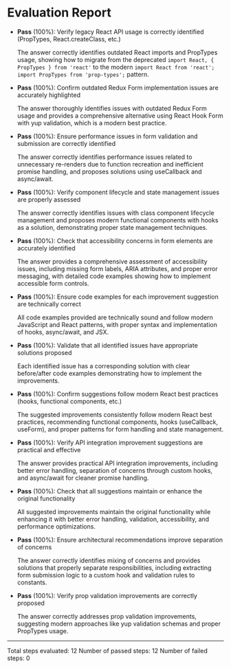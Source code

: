 # Evaluation Report

- **Pass** (100%): Verify legacy React API usage is correctly identified (PropTypes, React.createClass, etc.)

    The answer correctly identifies outdated React imports and PropTypes usage, showing how to migrate from the deprecated `import React, { PropTypes } from 'react'` to the modern `import React from 'react'; import PropTypes from 'prop-types';` pattern.

- **Pass** (100%): Confirm outdated Redux Form implementation issues are accurately highlighted

    The answer thoroughly identifies issues with outdated Redux Form usage and provides a comprehensive alternative using React Hook Form with yup validation, which is a modern best practice.

- **Pass** (100%): Ensure performance issues in form validation and submission are correctly identified

    The answer correctly identifies performance issues related to unnecessary re-renders due to function recreation and inefficient promise handling, and proposes solutions using useCallback and async/await.

- **Pass** (100%): Verify component lifecycle and state management issues are properly assessed

    The answer correctly identifies issues with class component lifecycle management and proposes modern functional components with hooks as a solution, demonstrating proper state management techniques.

- **Pass** (100%): Check that accessibility concerns in form elements are accurately identified

    The answer provides a comprehensive assessment of accessibility issues, including missing form labels, ARIA attributes, and proper error messaging, with detailed code examples showing how to implement accessible form controls.

- **Pass** (100%): Ensure code examples for each improvement suggestion are technically correct

    All code examples provided are technically sound and follow modern JavaScript and React patterns, with proper syntax and implementation of hooks, async/await, and JSX.

- **Pass** (100%): Validate that all identified issues have appropriate solutions proposed

    Each identified issue has a corresponding solution with clear before/after code examples demonstrating how to implement the improvements.

- **Pass** (100%): Confirm suggestions follow modern React best practices (hooks, functional components, etc.)

    The suggested improvements consistently follow modern React best practices, recommending functional components, hooks (useCallback, useForm), and proper patterns for form handling and state management.

- **Pass** (100%): Verify API integration improvement suggestions are practical and effective

    The answer provides practical API integration improvements, including better error handling, separation of concerns through custom hooks, and async/await for cleaner promise handling.

- **Pass** (100%): Check that all suggestions maintain or enhance the original functionality

    All suggested improvements maintain the original functionality while enhancing it with better error handling, validation, accessibility, and performance optimizations.

- **Pass** (100%): Ensure architectural recommendations improve separation of concerns

    The answer correctly identifies mixing of concerns and provides solutions that properly separate responsibilities, including extracting form submission logic to a custom hook and validation rules to constants.

- **Pass** (100%): Verify prop validation improvements are correctly proposed

    The answer correctly addresses prop validation improvements, suggesting modern approaches like yup validation schemas and proper PropTypes usage.

---

Total steps evaluated: 12
Number of passed steps: 12
Number of failed steps: 0